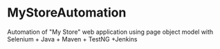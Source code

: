 # MyStoreAutomation
Automation of "My Store" web application using page object model with Selenium + Java + Maven + TestNG +Jenkins
